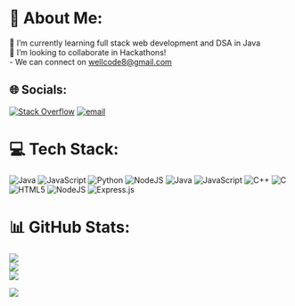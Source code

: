 # 💫 About Me:
🌱 I’m currently learning full stack web development and DSA in Java<br>👯 I’m looking to collaborate in Hackathons!<br>     - We can connect on wellcode8@gmail.com<br>


## 🌐 Socials:
[![Stack Overflow](https://img.shields.io/badge/-Stackoverflow-FE7A16?logo=stack-overflow&logoColor=white)](https://stackoverflow.com/users/users/26884147/code-well0) [![email](https://img.shields.io/badge/Email-D14836?logo=gmail&logoColor=white)](mailto:codewell8) 

# 💻 Tech Stack:
![Java](https://img.shields.io/badge/java-%23ED8B00.svg?style=plastic&logo=openjdk&logoColor=white) ![JavaScript](https://img.shields.io/badge/javascript-%23323330.svg?style=plastic&logo=javascript&logoColor=%23F7DF1E) ![Python](https://img.shields.io/badge/python-3670A0?style=plastic&logo=python&logoColor=ffdd54) ![NodeJS](https://img.shields.io/badge/node.js-6DA55F?style=plastic&logo=node.js&logoColor=white) ![Java](https://img.shields.io/badge/java-%23ED8B00.svg?style=plastic&logo=openjdk&logoColor=white) ![JavaScript](https://img.shields.io/badge/javascript-%23323330.svg?style=plastic&logo=javascript&logoColor=%23F7DF1E) ![C++](https://img.shields.io/badge/c++-%2300599C.svg?style=plastic&logo=c%2B%2B&logoColor=white) ![C](https://img.shields.io/badge/c-%2300599C.svg?style=plastic&logo=c&logoColor=white) ![HTML5](https://img.shields.io/badge/html5-%23E34F26.svg?style=plastic&logo=html5&logoColor=white) ![NodeJS](https://img.shields.io/badge/node.js-6DA55F?style=plastic&logo=node.js&logoColor=white) ![Express.js](https://img.shields.io/badge/express.js-%23404d59.svg?style=plastic&logo=express&logoColor=%2361DAFB)
# 📊 GitHub Stats:
![](https://github-readme-stats.vercel.app/api?username=code-well0&theme=buefy&hide_border=false&include_all_commits=false&count_private=false)<br/>
![](https://nirzak-streak-stats.vercel.app/?user=code-well0&theme=buefy&hide_border=false)<br/>
![](https://github-readme-stats.vercel.app/api/top-langs/?username=code-well0&theme=buefy&hide_border=false&include_all_commits=false&count_private=false&layout=compact)

[![](https://visitcount.itsvg.in/api?id=code-well0&icon=8&color=0)](https://visitcount.itsvg.in)

<!-- Proudly created with GPRM ( https://gprm.itsvg.in ) -->
